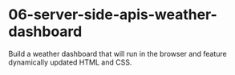 # 06-server-side-apis-weather-dashboard
Build a weather dashboard that will run in the browser and feature dynamically updated HTML and CSS.
